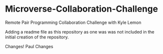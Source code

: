 # Microverse-Collaboration-Challenge
Remote Pair Programming Collaboration Challenge with Kyle Lemon

Adding a readme file as this repository as one was was not included in the initial creation of the repository.

Changes!
Paul Changes

